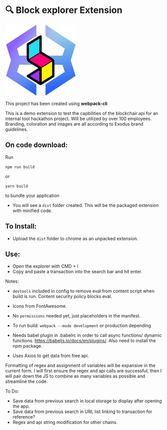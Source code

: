 # 🔍 Block explorer Extension

![Helpscout Custom Logo](https://github.com/AngelLozan/Transaction-Hash-Explorer-Extension/blob/main/EXODUSblockchair.png?raw=true)

This project has been created using **webpack-cli**

This is a demo extension to test the capbilities of the blockchair api for an internal tool hackathon project. Will be utilized by over 100 employees. Branding, coloration and images are all according to Exodus brand guidelines. 

## On code download:
Run

```
npm run build
```

or

```
yarn build
```

to bundle your application

- You will see a `dist` folder created. This will be the packaged extension with minified code. 

## To Install:

- Upload the `dist` folder to chrome as an unpacked extension. 

## Use:

- Open the explorer with CMD + I
- Copy and paste a transaction into the search bar and hit enter.



Notes:

- `devtools` included in config to remove eval from content script when build is run. Content security policy blocks eval. 

- Icons from FontAwesome. 

- No `permissions` needed yet, just placeholders in the manifest.

- To run build:  `webpack --mode development` or production depending

- Needs babel plugin in .babelrc in order to call async functions/ dynamic functions. https://babeljs.io/docs/en/plugins/. Also need to install the npm package. 

- Uses Axios to get data from free api.

Formatting of regex and assignment of variables will be expansive in the current form. I will first ensure the regex and api calls are successful, then I will pair down the JS to combine as many variables as possible and streamline the code. 


To Do:
- Save data from previous search in local storage to display after opening the app.
- Save data from previous search in URL list linking to transaction for reference?
- Regex and api string modification for other chains. 